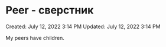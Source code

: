# Peer - сверстник

Created: July 12, 2022 3:14 PM
Updated: July 12, 2022 3:14 PM

My peers have children.
